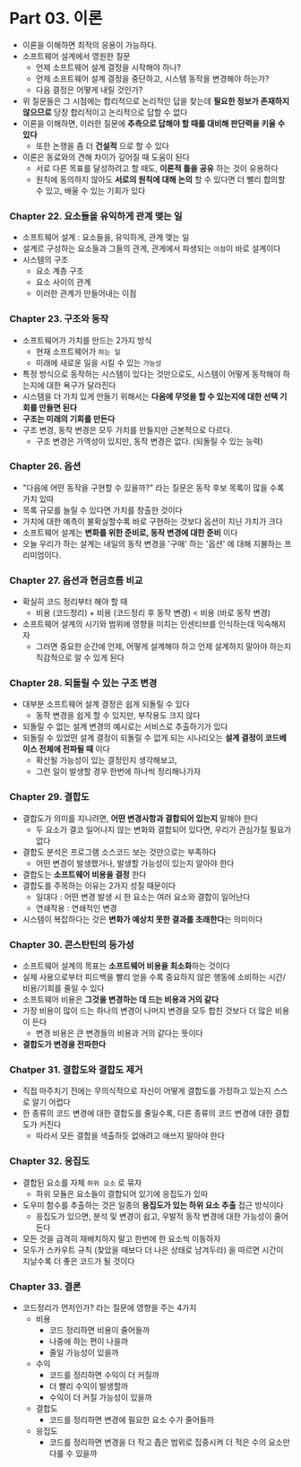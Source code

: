 # Part 03. 이론
- 이론을 이해하면 최적의 응용이 가능하다.
- 소프트웨어 설계에서 영원한 질문
  - 언제 소프트웨어 설계 결정을 시작해야 하나?
  - 언제 소프트웨어 설계 결정을 중단하고, 시스템 동작을 변경해야 하는가?
  - 다음 결정은 어떻게 내릴 것인가?
- 위 질문들은 그 시점에는 합리적으로 논리적인 답을 찾는데 **필요한 정보가 존재하지 않으므로** 당장 합리적이고 논리적으로 답할 수 없다
- 이론을 이해하면, 이러한 질문에 **추측으로 답해야 할 때를 대비해 판단력을 키울 수 있다**
  - 또한 논쟁을 좀 더 **건설적** 으로 할 수 있다
- 이론은 동료와의 견해 차이가 깊어질 때 도움이 된다
  - 서로 다른 목표를 달성하려고 할 때도, **이론적 틀을 공유** 하는 것이 유용하다
  - 원칙에 동의하지 않아도 **서로의 원칙에 대해 논의** 할 수 있다면 더 빨리 합의할 수 있고, 배울 수 있는 기회가 있다

### Chapter 22. 요소들을 유익하게 관계 맺는 일
- 소프트웨어 설계 : 요소들을, 유익하게, 관계 맺는 일
- 설계르 구성하는 요소들과 그들의 관계, 관계에서 파생되는 `이점`이 바로 설계이다
- 시스템의 구조
  - 요소 계층 구조
  - 요소 사이의 관계
  - 이러한 관계가 만들어내는 이점

### Chapter 23. 구조와 동작
- 소프트웨어가 가치를 만드는 2가지 방식
  - 현재 소프트웨어가 `하는 일`
  - 미래에 새로운 일을 시킬 수 있는 `가능성`
- 특정 방식으로 동작하는 시스템이 있다는 것만으로도, 시스템이 어떻게 동작해야 하는지에 대한 욕구가 달라진다
- 시스템을 더 가치 있게 만들기 위해서는 **다음에 무엇을 할 수 있는지에 대한 선택 기회를 만들면 된다**
- **구조는 미래의 기회를 만든다**
- 구조 변경, 동작 변경은 모두 가치를 만들지만 근본적으로 다르다.
  - 구조 변경은 가역성이 있지만, 동작 변경은 없다. (되돌릴 수 있는 능력)

### Chapter 26. 옵션
- "다음에 어떤 동작을 구현할 수 있을까?" 라는 질문은 동작 후보 목록이 많을 수록 가치 있따
- 목록 규모를 늘릴 수 있다면 가치를 창출한 것이다
- 가치에 대한 예측이 불확실할수록 바로 구현하는 것보다 옵션이 지닌 가치가 크다
- 소프트웨어 설계는 **변화를 위한 준비로, 동작 변경에 대한 준비** 이다
- 오늘 우리가 하는 설계는 내일의 동작 변경을 '구매' 하는 '옵션' 에 대해 지불하는 프리미엄이다.

### Chapter 27. 옵션과 현금흐름 비교
- 확실히 코드 정리부터 해야 할 때
  - 비용 (코드정리) + 비용 (코드정리 후 동작 변경) < 비용 (바로 동작 변경)
- 소프트웨어 설계의 시기와 범위에 영향을 미치는 인센티브를 인식하는데 익숙해지자
  - 그러면 중요한 순간에 언제, 어떻게 설계해야 하고 언제 설계하지 말아야 하는지 직감적으로 알 수 있게 된다

### Chapter 28. 되돌릴 수 있는 구조 변경
- 대부분 소프트웨어 설계 결정은 쉽게 되돌릴 수 있다
  - 동작 변경을 쉽게 할 수 있지만, 부작용도 크지 않다
- 되돌릴 수 없는 설계 변경의 예시로는 서비스로 추출하기가 있다
- 되돌릴 수 있었떤 설계 결정이 되돌릴 수 없게 되는 시나리오는 **설계 결정이 코드베이스 전체에 전파될 때** 이다
  - 확산될 가능성이 있는 결정인지 생각해보고, 
  - 그런 일이 발생할 경우 한번에 하나씩 정리해나가자

### Chapter 29. 결합도
- 결합도가 의미를 지니려면, **어떤 변경사항과 결합되어 있는지** 말해야 한다
  - 두 요소가 결코 일어나지 않는 변화와 결합되어 있다면, 우리가 관심가질 필요가 없다
- 결합도 분석은 프로그램 소스코드 보는 것만으로는 부족하다
  - 어떤 변경이 발생했거나, 발생할 가능성이 있는지 알아야 한다
- 결합도는 **소프트웨어 비용을 결정** 한다
- 결합도를 주목하는 이유는 2가지 성질 때문이다
  - 일대다 : 어떤 변경 발생 시 한 요소는 여러 요소와 결합이 일어난다
  - 연쇄작용 : 연쇄적인 변경
- 시스템이 복잡하다는 것은 **변화가 예상치 못한 결과를 초래한다**는 의미이다

### Chapter 30. 콘스탄틴의 등가성
- 소프트웨어 설계의 목표는 **소프트웨어 비용을 최소화**하는 것이다
- 실제 사용으로부터 피드백을 빨리 얻을 수록 중요하지 않은 행동에 소비하는 시간/비용/기회를 줄일 수 있다
- 소프트웨어 비용은 **그것을 변경하는 데 드는 비용과 거의 같다**
- 가장 비용이 많이 드는 하나의 변경이 나머지 변경을 모두 합친 것보다 더 많은 비용이 든다
  - 변경 비용은 큰 변경들의 비용과 거의 같다는 뜻이다
- **결합도가 변경을 전파한다**

### Chatper 31. 결합도와 결합도 제거
- 직접 마주치기 전에는 무의식적으로 자신이 어떻게 결합도를 가정하고 있는지 스스로 알기 어렵다
- 한 종류의 코드 변경에 대한 결합도를 줄일수록, 다른 종류의 코드 변경에 대한 결합도가 커진다
  - 따라서 모든 결합을 색출하듯 없애려고 애쓰지 말아야 한다

### Chapter 32. 응집도
- 결합된 요소를 자체 `하위 요소` 로 묶자
  - 하위 모듈은 요소들이 결합되어 있기에 응집도가 있따
- 도우미 함수를 추출하는 것은 일종의 **응집도가 있는 하위 요소 추출** 접근 방식이다
  - 응집도가 있으면, 분석 및 변경이 쉽고, 우발적 동작 변경에 대한 가능성이 줄어든다
- 모든 것을 급격히 재배치하지 말고 한번에 한 요소씩 이동하자
- 모두가 스카우트 규칙 (찾았을 때보다 더 나은 상태로 남겨두라) 을 따르면 시간이 지날수록 더 좋은 코드가 될 것이다

### Chapter 33. 결론
- 코드정리가 먼저인가? 라는 질문에 영향을 주는 4가지
  - 비용
    - 코드 정리하면 비용이 줄어들까
    - 나중에 하는 편이 나을까
    - 줄일 가능성이 있을까
  - 수익
    - 코드를 정리하면 수익이 더 커질까
    - 더 빨리 수익이 발생할까
    - 수익이 더 커질 가능성이 있을까
  - 결합도
    - 코드를 정리하면 변경에 필요한 요소 수가 줄어들까
  - 응집도
    - 코드를 정리하면 변경을 더 작고 좁은 범위로 집중시켜 더 적은 수의 요소만 다룰 수 있을까